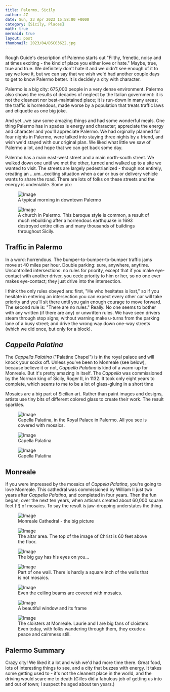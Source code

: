 ```yaml
---
title: Palermo, Sicily
author: JZ
date: Sun, 23 Apr 2023 15:58:00 +0000
category: [Sicily, Places]
math: true
mermaid: true
layout: post
thumbnail: 2023/04/DSC03622.jpg
---
```

Rough Guide's description of Palermo starts out "Filthy, frenetic, noisy and at times exciting - the kind of place you either love or hate." Maybe, true, true and true. We definitely don't hate it and we didn't see enough of it to say we love it, but we can say that we wish we'd had another couple days to get to know Palermo better. It is decidely a city with character. 

Palermo is a big city: 675,000 people in a very dense environment. Palermo also shows the results of decades of neglect by the Italian government: it is not the cleanest nor best-maintained place; it is run-down in many areas; the traffic is horrendous, made worse by a population that treats traffic laws and etiquette as one big joke.

And yet...we saw some amazing things and had some wonderful meals. One thing Palermo has in spades is energy and character; appreciate the energy and character and you'll appreciate Palermo. We had orginally planned for four nights in Palermo, were talked into staying three nights by a friend, and wish we'd stayed with our original plan. We liked what little we saw of Palermo a lot, and hope that we can get back some day.

Palermo has a main east-west street and a main north-south street. We walked down one until we met the other, turned and walked up to a site we wanted to visit. The streets are largely pedestrianized - though not entirely, creating an ...um...exciting situation when a car or bus or delivery vehicle wants to share the road. There are lots of folks on these streets and the energy is undeniable. Some pix:

<figure class = "landscape">
	<img src="{{"/assets/images/2023/04/DSC03622.jpg" | prepend: site.baseurl | prepend: site.url }}" alt="Image" />
	<figcaption>A typical morning in downtown Palermo</figcaption>
</figure>

<figure class = "portrait">
	<img src="{{"/assets/images/2023/04/DSC03623.jpg" | prepend: site.baseurl | prepend: site.url }}" alt="Image" />
	<figcaption>A church in Palermo. This baroque style is common, a result of much rebuilding after a horrendous earthquake in 1693 destroyed entire cities and many thousands of buildings throughout Sicily.</figcaption>
</figure>

<h2>Traffic in Palermo</h2>
In a word: horrendous. The bumper-to-bumper-to-bumper traffic jams move at 40 miles per hour. Double parking: sure, anywhere, anytime. Uncontrolled intersections: no rules for priority, except that if you make eye-contact with another driver, you cede priority to him or her, so no one ever makes eye-contact; they just drive into the intersection. 

I think the only rules obeyed are: first, "He who hesitates is lost," so if you hesitate in entering an intersection you can expect every other car will take priority and you'll sit there until you gain enough courage to move forward. The second rule is: "There are no rules." Really. No one seems to bother with any written (if there are any) or unwritten rules. We have seen drivers steam through stop signs; without warning make u-turns from the parking lane of a busy street; and drive the wrong way down one-way streets (which we did once, but only for a block).

<h2><em>Cappella Palatina</em></h2>
The <em>Cappella Palatina</em> ("Palatine Chapel") is in the royal palace and will knock your socks off. Unless you've been to Monreale (see below), because believe it or not, <em>Cappella Palatina</em> is kind of a warm-up for Monreale. But it's pretty amazing in itself. 
The <em>Cappella</em> was commissioned by the Norman king of Sicily, Roger II, in 1132. It took only eight years to complete, which seems to me to be a lot of glass-gluing in a short time

Mosaics are a big part of Sicilian art. Rather than paint images and designs, artists use tiny bits of different colored glass to create their work. The result sparkles. 

<figure class = "landscape">
	<img src="{{"/assets/images/2023/04/DSC03660.jpg" | prepend: site.baseurl | prepend: site.url }}" alt="Image" />
	<figcaption>Capella Palatina, in the Royal Palace in Palermo. All you see is covered with mosaics.</figcaption>
</figure>
<figure class = "portrait">
	<img src="{{"/assets/images/2023/04/DSC03661.jpg" | prepend: site.baseurl | prepend: site.url }}" alt="Image" />
	<figcaption>Capella Palatina</figcaption>
</figure>

<figure class = "landscape">
	<img src="{{"/assets/images/2023/04/DSC03666.jpg" | prepend: site.baseurl | prepend: site.url }}" alt="Image" />
	<figcaption>Capella Palatina</figcaption>
</figure>

<h2>Monreale</h2>
If you were impressed by the mosaics of <em>Cappela Palatina</em>, you're going to love Monreale. This cathedral was commissioned by William II just two years after <em>Cappella Palatina</em>, and completed in four years. Then the fun began; over the next ten years, when artisans created about 60,000 square feet (!!) of mosaics. To say the result is jaw-dropping understates the thing.
<figure class = "portrait">
	<img src="{{"/assets/images/2023/04/Monreal/DSC03704.jpg" | prepend: site.baseurl | prepend: site.url }}" alt="Image" />
	<figcaption>Monreale Cathedral - the big picture</figcaption>
</figure>

<figure class = "portrait">
	<img src="{{"/assets/images/2023/04/Monreal/DSC03721.jpg" | prepend: site.baseurl | prepend: site.url }}" alt="Image" />
	<figcaption>The altar area. The top of the image of Christ is 60 feet above the floor.</figcaption>
</figure>

<figure class = "portrait">
	<img src="{{"/assets/images/2023/04/Monreal/DSC03718.jpg" | prepend: site.baseurl | prepend: site.url }}" alt="Image" />
	<figcaption>The big guy has his eyes on you...</figcaption>
</figure>

<figure class = "landscape">
	<img src="{{"/assets/images/2023/04/Monreal/DSC03708.jpg" | prepend: site.baseurl | prepend: site.url }}" alt="Image" />
	<figcaption>Part of one wall. There is hardly a square inch of the walls that is not mosaics. </figcaption>
</figure>

<figure class = "landscape">
	<img src="{{"/assets/images/2023/04/Monreal/DSC03701.jpg" | prepend: site.baseurl | prepend: site.url }}" alt="Image" />
	<figcaption>Even the ceiling beams are covered with mosaics.</figcaption>
</figure>

<figure class = "portrait">
	<img src="{{"/assets/images/2023/04/Monreal/DSC03727.jpg" | prepend: site.baseurl | prepend: site.url }}" alt="Image" />
	<figcaption>A beautiful window and its frame</figcaption>
</figure>

<figure class = "landscape">
	<img src="{{"/assets/images/2023/04/Monreal/DSC03742.jpg" | prepend: site.baseurl | prepend: site.url }}" alt="Image" />
	<figcaption>The cloisters at Monreale. Laurie and I are big fans of cloisters. Even today, with folks wandering through them, they exude a peace and calmness still.</figcaption>
</figure>

<h2>Palermo Summary</h2>
Crazy city! We liked it a lot and wish we'd had more time there. Great food, lots of interesting things to see, and a city that buzzes with energy. It takes some getting used to - it's not the cleanest place in the world, and the driving would scare me to death (Gilles did a fabulous job of getting us into and out of town; I suspect he aged about ten years.)